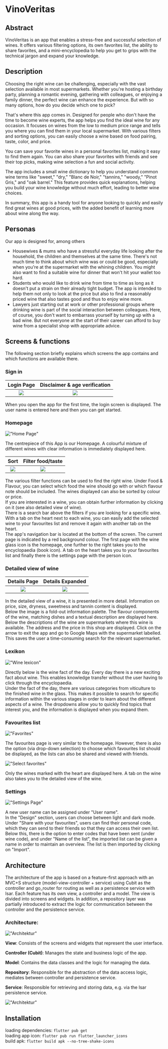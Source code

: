 # VinoVeritas
## Abstract

VinoVeritas is an app that enables a stress-free and successful selection of wines. It offers various filtering options, its own favorites list, the ability to share favorites, and a mini-encyclopedia to help you get to grips with the technical jargon and expand your knowledge.

## Description
Choosing the right wine can be challenging, especially with the vast selection available in most supermarkets. Whether you're hosting a birthday party, planning a romantic evening, gathering with colleagues, or enjoying a family dinner, the perfect wine can enhance the experience. But with so many options, how do you decide which one to pick?

That's where this app comes in. Designed for people who don't have the time to become wine experts, the app helps you find the ideal wine for any occasion. It focuses on wines from the low to medium price range and tells you where you can find them in your local supermarket. With various filters and sorting options, you can easily choose a wine based on food pairing, taste, color, and price.

You can save your favorite wines in a personal favorites list, making it easy to find them again. You can also share your favorites with friends and see their top picks, making wine selection a fun and social activity.

The app includes a small wine dictionary to help you understand common wine terms like "sweet," "dry," "Blanc de Noir," "tannins," "woody," "Pinot Gris," and "oak barrel." This feature provides quick explanations, helping you build your wine knowledge without much effort, leading to better wine choices.

In summary, this app is a handy tool for anyone looking to quickly and easily find great wines at good prices, with the added benefit of learning more about wine along the way.


## Personas

Our app is designed for, among others 
- Housewives & mums who have a stressful everyday life looking after the household, the children and themselves at the same time. There's not much time to think about which wine was or could be good, especially when you're at the supermarket with the whining children. You might also want to find a suitable wine for dinner that won't hit your wallet too hard.
- Students who would like to drink wine from time to time as long as it doesn't put a strain on their already tight budget. The app is intended to help them not only to look at the price but also to find a reasonably priced wine that also tastes good and thus to enjoy wine more.
- Lawyers just starting out at work or other professional groups where drinking wine is part of the social interaction between colleagues. Here, of course, you don't want to embarrass yourself by turning up with a bad wine. But not everyone at the start of their career can afford to buy wine from a specialist shop with appropriate advice. 


## Screens & functions

The following section briefly explains which screens the app contains and which functions are available there.
### Sign in

| Login Page             |  Disclaimer & age verification |
:-------------------------:|:-------------------------:
![](assets/readme/login_page.png)  |  ![](assets/readme/login_disclaimer.png )


When you open the app for the first time, the login screen is displayed. The user name is entered here and then you can get started.

### Homepage

!["Home Page"](assets/readme/home_page.png)<br>

The centrepiece of this App is our Homepage. A colourful mixture of different wines with clear information is immediately displayed here. 

| Sort             |  Filter food/taste |
:-------------------------:|:-------------------------:
![](assets/readme/home_sort.png)  |  ![](assets/readme/home_filter.png )


The various filter functions can be used to find the right wine. Under Food & Flavour, you can select which food the wine should go with or which flavour note should be included. The wines displayed can also be sorted by colour or price. <br>
If you are interested in a wine, you can obtain further information by clicking on it (see also detailed view of wine). 
<br> 
There is a search bar above the filters if you are looking for a specific wine. 
With a tab on the heart next to each wine, you can easily add the selected wine to your favourites list and remove it again with another tab on the heart. <br>
The app's navigation bar is located at the bottom of the screen. The current page is indicated by a red background colour. The first page with the wine glass icon is the homepage, one further to the right takes you to the encyclopaedia (book icon). A tab on the heart takes you to your favourites list and finally there is the settings page with the person icon. 

### Detailed view of wine

| Details Page             |  Details Expanded |
:-------------------------:|:-------------------------:
![](assets/readme/detail.png)  |  ![](assets/readme/detail_expanded.png)


In the detailed view of a wine, it is presented in more detail. Information on price, size, dryness, sweetness and tannin content is displayed. <br>
Below the image is a fold-out information palette. The flavour components of the wine, matching dishes and a textual description are displayed here. <br>
Below the descriptions of the wine are supermarkets where this wine is available. The address and the price in this shop are displayed. Click on the arrow to exit the app and go to Google Maps with the supermarket labelled. This saves the user a time-consuming search for the relevant supermarket.<br>


### Lexikon
!["Wine lexicon"](assets/readme/lexicon.png)<br>

Directly below is the wine fact of the day. Every day there is a new exciting fact about wine. This enables knowledge transfer without the user having to click through the encyclopaedia. <br> 
Under the fact of the day, there are various categories from viticulture to the finished wine in the glass. This makes it possible to search for specific information within the various stages in order to learn about the different aspects of a wine. The dropdowns allow you to quickly find topics that interest you, and the information is displayed when you expand them.

### Favourites list

!["Favorites"](assets/readme/favorites.png)

The favourites page is very similar to the homepage. However, there is also the option (via drop-down selection) to choose which favourites list should be displayed, as the lists can also be shared and viewed with friends.

!["Select favorites"](assets/readme/favorite_select.png)

Only the wines marked with the heart are displayed here. A tab on the wine also takes you to the detailed view of the wine.

### Settings

!["Settings Page"](assets/readme/settings_page.png)

A new user name can be assigned under "User name". <br>
In the "Design" section, users can choose between light and dark mode.
Under "Share with your favourites", users can find their personal code, which they can send to their friends so that they can access their own list. Below this, there is the option to enter codes that have been sent (under wine code), and under "Name of the list", the imported list can be given a name in order to maintain an overview. The list is then imported by clicking on "Import".

## Architecture 

The architecture of the app is based on a feature-first approach with an MVC+S structure (model-view-controller + service) using Cubit as the controller and go_router for routing as well as a persistence service with Isar. Each feature has its own view, a controller and a model. The view is divided into screens and widgets. In addition, a repository layer was partially introduced to extract the logic for communication between the controller and the persistence service.

### Architecture:

!["Architektur"](assets/readme/Architecture-Structure.png)

<b>View</b>: Consists of the screens and widgets that represent the user interface.

<b>Controller (Cubit)</b>: Manages the state and business logic of the app.

<b>Model</b>: Contains the data classes and the logic for managing the data.

<b>Repository</b>: Responsible for the abstraction of the data access logic, mediates between controller and persistence service.

<b>Service</b>: Responsible for retrieving and storing data, e.g. via the Isar persistence service.

!["Architektur"](assets/readme/mvcs.png)

## Installation

loading dependencies: `flutter pub get`  
loading app icon: `flutter pub run flutter_launcher_icons`  
build apk: `flutter build apk --no-tree-shake-icons`  
